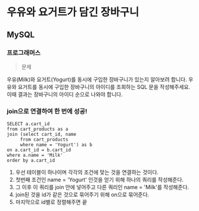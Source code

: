 # 우유와 요거트가 담긴 장바구니
## MySQL
### 프로그래머스

> 문제

우유(Milk)와 요거트(Yogurt)를 동시에 구입한 장바구니가 있는지 알아보려 합니다. 우유와 요거트를 동시에 구입한 장바구니의 아이디를 조회하는 SQL 문을 작성해주세요. 이때 결과는 장바구니의 아이디 순으로 나와야 합니다.

### join으로 연결하여 한 번에 성공!

```
SELECT a.cart_id
from cart_products as a
join (select cart_id, name
     from cart_products
     where name = 'Yogurt') as b
on a.cart_id = b.cart_id
where a.name = 'Milk'
order by a.cart_id
```
1. 우선 테이블이 하나이며 각각의 조건에 맞는 것을 연결하는 것이다.
2. 첫번째 조건인 name = 'Yogurt' 인것을 얻기 위해 하나의 쿼리를 작성해준다.
3. 그 이후 이 쿼리를 join 안에 넣어주고 다른 쿼리인 name = 'Milk'를 작성해준다.
4. join된 것을 id가 같은 것으로 묶어주기 위해 on으로 묶어준다.
5. 마지막으로 id별로 정렬해주면 끝

